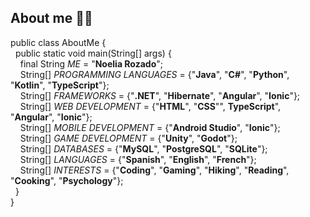 <!---
- 👋 Hi, I’m @noeliarozado
- 👀 I’m interested in ...
- 🌱 I’m currently learning ...
- 💞️ I’m looking to collaborate on ...
- 📫 How to reach me ...
- 😄 Pronouns: ...
- ⚡ Fun fact: ...
--->

<!---
noeliarozado/noeliarozado is a ✨ special ✨ repository because its `README.md` (this file) appears on your GitHub profile.
You can click the Preview link to take a look at your changes.
--->

<!---
## Greetings! &#x1F44B;

I'm Noelia Rozado, a Junior Developer with a strong passion for learning and growing in the field of software development.
--->

## About me &#x1F469;&#x200D;&#x1F4BB;
  
public class AboutMe { <br>
  &nbsp; public static void main(String[] args) { <br>
    &nbsp; &nbsp; final String *ME* = "**Noelia Rozado**"; <br>
    &nbsp; &nbsp; String[] *PROGRAMMING LANGUAGES* = {"**Java**", "**C#**", "**Python**", "**Kotlin**", "**TypeScript**"}; <br>
    &nbsp; &nbsp; String[] *FRAMEWORKS* = {"**.NET**", "**Hibernate**", "**Angular**", "**Ionic**"}; <br>
    &nbsp; &nbsp; String[] *WEB DEVELOPMENT* = {"**HTML**", "**CSS**"", **TypeScript**", "**Angular**", "**Ionic**"}; <br>
    &nbsp; &nbsp; String[] *MOBILE DEVELOPMENT* = {"**Android Studio**", "**Ionic**"}; <br>
    &nbsp; &nbsp; String[] *GAME DEVELOPMENT* = {"**Unity**", "**Godot**"}; <br>
    &nbsp; &nbsp; String[] *DATABASES* = {"**MySQL**", "**PostgreSQL**", "**SQLite**"}; <br>
    &nbsp; &nbsp; String[] *LANGUAGES* = {"**Spanish**", "**English**", "**French**"}; <br>
    &nbsp; &nbsp; String[] *INTERESTS* = {"**Coding**", "**Gaming**", "**Hiking**", "**Reading**", "**Cooking**", "**Psychology**"}; <br>
&nbsp; } <br>
}

<!---
## Languages used across my repositories &#x1F4C8;

![Top Languages](https://github-readme-stats.vercel.app/api/top-langs/?username=noeliarozado&layout=compact)
--->

